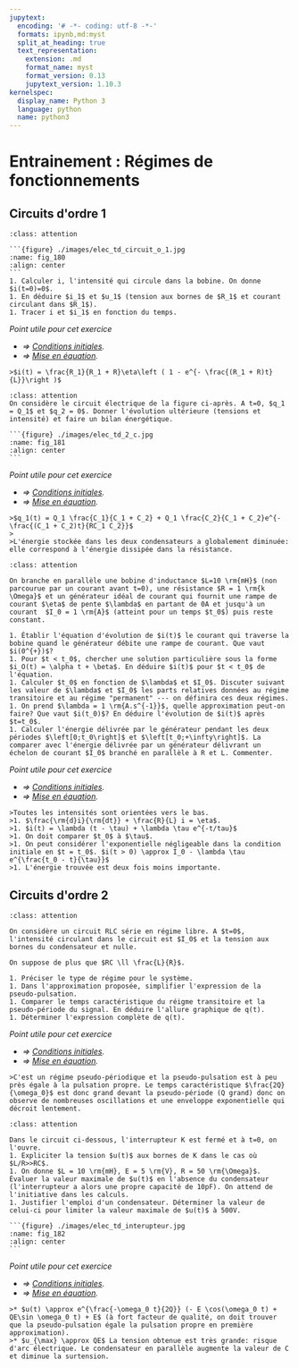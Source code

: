 ```yaml
---
jupytext:
  encoding: '# -*- coding: utf-8 -*-'
  formats: ipynb,md:myst
  split_at_heading: true
  text_representation:
    extension: .md
    format_name: myst
    format_version: 0.13
    jupytext_version: 1.10.3
kernelspec:
  display_name: Python 3
  language: python
  name: python3
---
```

# Entrainement : Régimes de fonctionnements

## Circuits d'ordre 1
````{admonition} Circuit d'ordre 1
:class: attention

```{figure} ./images/elec_td_circuit_o_1.jpg
:name: fig_180
:align: center
```
1. Calculer i, l'intensité qui circule dans la bobine. On donne $i(t=0)=0$.
1. En déduire $i_1$ et $u_1$ (tension aux bornes de $R_1$ et courant circulant dans $R_1$).
1. Tracer i et $i_1$ en fonction du temps.
````

_Point utile pour cet exercice_
* _$\Longrightarrow$ [Conditions initiales](ci)._
* _$\Longrightarrow$ [Mise en équation](mise_eq)._

````{topic} Eléments de réponse (sans justification)
>$i(t) = \frac{R_1}{R_1 + R}\eta\left ( 1 - e^{- \frac{(R_1 + R)t}{L}}\right )$
````

````{admonition} Deux condensateurs
:class: attention
On considère le circuit électrique de la figure ci-après. A t=0, $q_1 = Q_1$ et $q_2 = 0$. Donner l'évolution ultérieure (tensions et intensité) et faire un bilan énergétique.

```{figure} ./images/elec_td_2_c.jpg
:name: fig_181
:align: center
```
````

_Point utile pour cet exercice_
* _$\Longrightarrow$ [Conditions initiales](ci)._
* _$\Longrightarrow$ [Mise en équation](mise_eq)._


````{topic} Eléments de réponse (sans justification)
>$q_1(t) = Q_1 \frac{C_1}{C_1 + C_2} + Q_1 \frac{C_2}{C_1 + C_2}e^{-\frac{(C_1 + C_2)t}{RC_1 C_2}}$
>
>L'énergie stockée dans les deux condensateurs a globalement diminuée: elle correspond à l'énergie dissipée dans la résistance.
````

````{admonition} Circuit soumis à une rampe.
:class: attention

On branche en parallèle une bobine d'inductance $L=10 \rm{mH}$ (non parcourue par un courant avant t=0), une résistance $R = 1 \rm{k \Omega}$ et un générateur idéal de courant qui fournit une rampe de courant $\eta$ de pente $\lambda$ en partant de 0A et jusqu'à un courant  $I_0 = 1 \rm{A}$ (atteint pour un temps $t_0$) puis reste constant.

1. Établir l'équation d'évolution de $i(t)$ le courant qui traverse la bobine quand le générateur débite une rampe de courant. Que vaut $i(0^{+})$?
1. Pour $t < t_0$, chercher une solution particulière sous la forme $i_O(t) = \alpha t + \beta$. En déduire $i(t)$ pour $t < t_0$ de l'équation.
1. Calculer $t_0$ en fonction de $\lambda$ et $I_0$. Discuter suivant les valeur de $\lambda$ et $I_0$ les parts relatives données au régime transitoire et au régime "permanent" --- on définira ces deux régimes.
1. On prend $\lambda = 1 \rm{A.s^{-1}}$, quelle approximation peut-on faire? Que vaut $i(t_0)$? En déduire l'évolution de $i(t)$ après $t=t_0$.
1. Calculer l'énergie délivrée par le générateur pendant les deux périodes $\left[0;t_0\right]$ et $\left[t_0;+\infty\right]$. La comparer avec l'énergie délivrée par un générateur délivrant un échelon de courant $I_0$ branché en parallèle à R et L. Commenter.
````

_Point utile pour cet exercice_
* _$\Longrightarrow$ [Conditions initiales](ci)._
* _$\Longrightarrow$ [Mise en équation](mise_eq)._


````{topic} Eléments de réponse (sans justification)
>Toutes les intensités sont orientées vers le bas.
>1. $\frac{\rm{d}i}{\rm{dt}} + \frac{R}{L} i = \eta$.
>1. $i(t) = \lambda (t - \tau) + \lambda \tau e^{-t/tau}$
>1. On doit comparer $t_0$ à $\tau$.
>1. On peut considérer l'exponentielle négligeable dans la condition initiale en $t = t_0$. $i(t > 0) \approx I_0 - \lambda \tau e^{\frac{t_0 - t}{\tau}}$
>1. L'énergie trouvée est deux fois moins importante.
````

## Circuits d'ordre 2

````{admonition} Oscillateur faiblement amorti
:class: attention

On considère un circuit RLC série en régime libre. A $t=0$, l'intensité circulant dans le circuit est $I_0$ et la tension aux bornes du condensateur et nulle.

On suppose de plus que $RC \ll \frac{L}{R}$.

1. Préciser le type de régime pour le système.
1. Dans l'approximation proposée, simplifier l'expression de la pseudo-pulsation.
1. Comparer le temps caractéristique du réigme transitoire et la pseudo-période du signal. En déduire l'allure graphique de q(t).
1. Déterminer l'expression complète de q(t).
````

_Point utile pour cet exercice_
* _$\Longrightarrow$ [Conditions initiales](ci)._
* _$\Longrightarrow$ [Mise en équation](mise_eq)._


````{topic} Eléménts de réponse (sans justification)
>C'est un régime pseudo-périodique et la pseudo-pulsation est à peu près égale à la pulsation propre. Le temps caractéristique $\frac{2Q}{\omega_0}$ est donc grand devant la pseudo-période (Q grand) donc on observe de nombreuses oscillations et une enveloppe exponentielle qui décroit lentement.
````

````{admonition} Protection d'un interrupteur
:class: attention

Dans le circuit ci-dessous, l'interrupteur K est fermé et à t=0, on l'ouvre.
1. Expliciter la tension $u(t)$ aux bornes de K dans le cas où $L/R>>RC$.
1. On donne $L = 10 \rm{mH}, E = 5 \rm{V}, R = 50 \rm{\Omega}$. Évaluer la valeur maximale de $u(t)$ en l'absence du condensateur (l'interrupteur a alors une propre capacité de 10pF). On attend de l'initiative dans les calculs.
1. Justifier l'emploi d'un condensateur. Déterminer la valeur de celui-ci pour limiter la valeur maximale de $u(t)$ à 500V.

```{figure} ./images/elec_td_interupteur.jpg
:name: fig_182
:align: center
```
````

_Point utile pour cet exercice_
* _$\Longrightarrow$ [Conditions initiales](ci)._
* _$\Longrightarrow$ [Mise en équation](mise_eq)._


````{topic} Eléments de réponse (sans justification)
>* $u(t) \approx e^{\frac{-\omega_0 t}{2Q}} (- E \cos(\omega_0 t) + QE\sin \omega_0 t) + E$ (à fort facteur de qualité, on doit trouver que la pseudo-pulsation égale la pulsation propre en première approximation).
>* $u_{\max} \approx QE$ La tension obtenue est très grande: risque d'arc électrique. Le condensateur en parallèle augmente la valeur de C et diminue la surtension.
````
